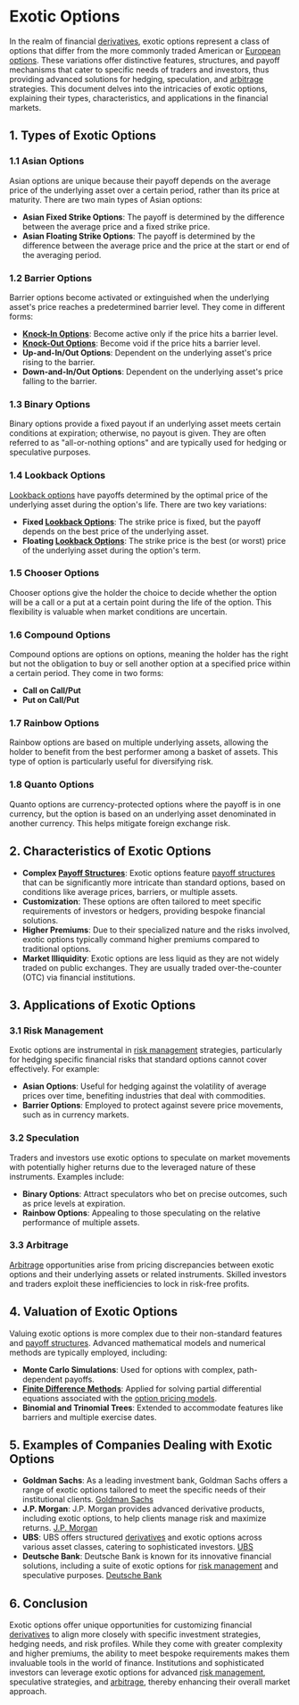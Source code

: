 # Exotic Options

In the realm of financial [derivatives](../d/derivatives.md), exotic options represent a class of options that differ from the more commonly traded American or [European options](../e/european_options.md). These variations offer distinctive features, structures, and payoff mechanisms that cater to specific needs of traders and investors, thus providing advanced solutions for hedging, speculation, and [arbitrage](../a/arbitrage.md) strategies. This document delves into the intricacies of exotic options, explaining their types, characteristics, and applications in the financial markets.

## 1. Types of Exotic Options

### 1.1 Asian Options
Asian options are unique because their payoff depends on the average price of the underlying asset over a certain period, rather than its price at maturity. There are two main types of Asian options:
- **Asian Fixed Strike Options**: The payoff is determined by the difference between the average price and a fixed strike price.
- **Asian Floating Strike Options**: The payoff is determined by the difference between the average price and the price at the start or end of the averaging period.

### 1.2 Barrier Options
Barrier options become activated or extinguished when the underlying asset's price reaches a predetermined barrier level. They come in different forms:
- **[Knock-In Options](../k/knock-in_options.md)**: Become active only if the price hits a barrier level.
- **[Knock-Out Options](../k/knock-out_options.md)**: Become void if the price hits a barrier level.
- **Up-and-In/Out Options**: Dependent on the underlying asset's price rising to the barrier.
- **Down-and-In/Out Options**: Dependent on the underlying asset's price falling to the barrier.

### 1.3 Binary Options
Binary options provide a fixed payout if an underlying asset meets certain conditions at expiration; otherwise, no payout is given. They are often referred to as "all-or-nothing options" and are typically used for hedging or speculative purposes.

### 1.4 Lookback Options
[Lookback options](../l/lookback_options.md) have payoffs determined by the optimal price of the underlying asset during the option's life. There are two key variations:
- **Fixed [Lookback Options](../l/lookback_options.md)**: The strike price is fixed, but the payoff depends on the best price of the underlying asset.
- **Floating [Lookback Options](../l/lookback_options.md)**: The strike price is the best (or worst) price of the underlying asset during the option's term.

### 1.5 Chooser Options
Chooser options give the holder the choice to decide whether the option will be a call or a put at a certain point during the life of the option. This flexibility is valuable when market conditions are uncertain.

### 1.6 Compound Options
Compound options are options on options, meaning the holder has the right but not the obligation to buy or sell another option at a specified price within a certain period. They come in two forms:
- **Call on Call/Put**
- **Put on Call/Put**

### 1.7 Rainbow Options
Rainbow options are based on multiple underlying assets, allowing the holder to benefit from the best performer among a basket of assets. This type of option is particularly useful for diversifying risk.

### 1.8 Quanto Options
Quanto options are currency-protected options where the payoff is in one currency, but the option is based on an underlying asset denominated in another currency. This helps mitigate foreign exchange risk.

## 2. Characteristics of Exotic Options

- **Complex [Payoff Structures](../p/payoff_structures.md)**: Exotic options feature [payoff structures](../p/payoff_structures.md) that can be significantly more intricate than standard options, based on conditions like average prices, barriers, or multiple assets.
- **Customization**: These options are often tailored to meet specific requirements of investors or hedgers, providing bespoke financial solutions.
- **Higher Premiums**: Due to their specialized nature and the risks involved, exotic options typically command higher premiums compared to traditional options.
- **Market Illiquidity**: Exotic options are less liquid as they are not widely traded on public exchanges. They are usually traded over-the-counter (OTC) via financial institutions.

## 3. Applications of Exotic Options

### 3.1 Risk Management
Exotic options are instrumental in [risk management](../r/risk_management.md) strategies, particularly for hedging specific financial risks that standard options cannot cover effectively. For example:
- **Asian Options**: Useful for hedging against the volatility of average prices over time, benefiting industries that deal with commodities.
- **Barrier Options**: Employed to protect against severe price movements, such as in currency markets.

### 3.2 Speculation
Traders and investors use exotic options to speculate on market movements with potentially higher returns due to the leveraged nature of these instruments. Examples include:
- **Binary Options**: Attract speculators who bet on precise outcomes, such as price levels at expiration.
- **Rainbow Options**: Appealing to those speculating on the relative performance of multiple assets.

### 3.3 Arbitrage
[Arbitrage](../a/arbitrage.md) opportunities arise from pricing discrepancies between exotic options and their underlying assets or related instruments. Skilled investors and traders exploit these inefficiencies to lock in risk-free profits.

## 4. Valuation of Exotic Options

Valuing exotic options is more complex due to their non-standard features and [payoff structures](../p/payoff_structures.md). Advanced mathematical models and numerical methods are typically employed, including:
- **Monte Carlo Simulations**: Used for options with complex, path-dependent payoffs.
- **[Finite Difference Methods](../f/finite_difference_methods.md)**: Applied for solving partial differential equations associated with the [option pricing models](../o/option_pricing_models.md).
- **Binomial and Trinomial Trees**: Extended to accommodate features like barriers and multiple exercise dates.

## 5. Examples of Companies Dealing with Exotic Options

- **Goldman Sachs**: As a leading investment bank, Goldman Sachs offers a range of exotic options tailored to meet the specific needs of their institutional clients. [Goldman Sachs](https://www.goldmansachs.com/)
- **J.P. Morgan**: J.P. Morgan provides advanced derivative products, including exotic options, to help clients manage risk and maximize returns. [J.P. Morgan](https://www.jpmorgan.com/)
- **UBS**: UBS offers structured [derivatives](../d/derivatives.md) and exotic options across various asset classes, catering to sophisticated investors. [UBS](https://www.ubs.com/)
- **Deutsche Bank**: Deutsche Bank is known for its innovative financial solutions, including a suite of exotic options for [risk management](../r/risk_management.md) and speculative purposes. [Deutsche Bank](https://www.db.com/)

## 6. Conclusion

Exotic options offer unique opportunities for customizing financial [derivatives](../d/derivatives.md) to align more closely with specific investment strategies, hedging needs, and risk profiles. While they come with greater complexity and higher premiums, the ability to meet bespoke requirements makes them invaluable tools in the world of finance. Institutions and sophisticated investors can leverage exotic options for advanced [risk management](../r/risk_management.md), speculative strategies, and [arbitrage](../a/arbitrage.md), thereby enhancing their overall market approach.

